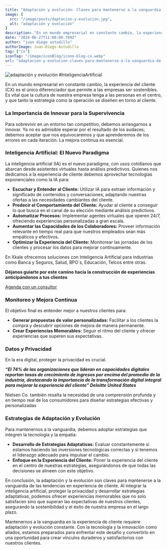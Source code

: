 ```yaml
---
title: "Adaptación y evolución: Claves para mantenerse a la vanguardia de las tendencias en experiencia de cliente"
image: { 
  src: "/image/posts/daptacion-y-evolucion.jpg",
  alt: "adaptación y evolución"
}
description: "En un mundo empresarial en constante cambio, la experiencia del cliente (CX) es el único diferenciador que permite a las empresas ser sostenibles. Es vital que la cultura de nuestra empresa tenga a las personas en el centro, y que tanto la estrategia como la operación se diseñen en torno al cliente."
date: "2024-06-27T11:00:00.789Z"
author: "juan diego astudillo"
authorImage: Juan-Diego-Astudillo
tag: ["cx"]
iconTag: "/image/iconBlog/icono-blog-cx.webp"
url: "adaptacion-y-evolucion-claves-para-mantenerse-a-la-vanguardia-de-las-tendencias-en-experiencia-de-cliente"
---
```

![adaptación y evolución](/image/posts/daptacion-y-evolucion.jpg)
#InteligenciaArtificial

En un mundo empresarial en constante cambio, la experiencia del cliente (CX) es el único diferenciador que permite a las empresas ser sostenibles. Es vital que la cultura de nuestra empresa tenga a las personas en el centro, y que tanto la estrategia como la operación se diseñen en torno al cliente.
### La Importancia de Innovar para la Supervivencia
Para sobrevivir en un entorno tan competitivo, debemos arriesgarnos a innovar. Ya no es admisible esperar por el resultado de los audaces; debemos aceptar que nos equivocaremos y que aprenderemos de los errores en cada iteración. La mejora continua es esencial.
### Inteligencia Artificial: El Nuevo Paradigma
La inteligencia artificial (IA) es el nuevo paradigma, con usos cotidianos que abarcan desde asistentes virtuales hasta análisis predictivos. Quienes nos dedicamos a la experiencia de cliente debemos aprovechar tecnologías exponenciales como la IA para:
- **Escuchar y Entender al Cliente:** Utilizar IA para extraer información y significado de contenidos y conversaciones, adaptando nuestras ofertas a las necesidades cambiantes del cliente.
- **Predecir el Comportamiento del Cliente:** Ayudar al cliente a conseguir lo que busca en el canal de su elección mediante análisis predictivos.
- **Automatizar Procesos:** Implementar agentes virtuales que operen 24/7, ofreciendo experiencias personalizadas a gran escala.
- **Aumentar las Capacidades de los Colaboradores:** Proveer información relevante en tiempo real para que nuestros empleados sean más empáticos y efectivos.
- **Optimizar la Experiencia del Cliente:** Monitorear las jornadas de los clientes y procesar los datos para mejorar continuamente.

En Xkale ofrecemos soluciones con Inteligencia Artificial para industrias como Banca y Seguros, Salud, BPO´s, Educación, Telcos entre otras. 

**Déjanos guiarte por este camino hacia la construcción de experiencias anticipándonos a tus clientes**

[Agenda con un consultor](/experiencia-del-cliente/#form)

### Monitoreo y Mejora Continua
El objetivo final es entender mejor a nuestros clientes para:
- **Generar propuestas de valor personalizadas:** Facilitar a los clientes la compra y descubrir opciones de mejora de manera permanente.
- **Crear Experiencias Memorables:** Seguir el ritmo del cliente y ofrecer experiencias que superen sus expectativas.
### Datos y Privacidad
En la era digital, proteger la privacidad es crucial. 

 ***“El 74% de las organizaciones que lideran en capacidades digitales reportan tasas de crecimiento de ingresos por encima del promedio de la industria, destacando la importancia de la transformación digital integral para mejorar la experiencia del cliente”​ Deloitte United States***

Nielsen Co. también resalta la necesidad de una comprensión profunda y en tiempo real de los consumidores para diseñar estrategias efectivas y personalizadas​ 
### Estrategias de Adaptación y Evolución
Para mantenernos a la vanguardia, debemos adoptar estrategias que integren la tecnología y la empatía:
- **Desarrollo de Estrategias Adaptativas:** Evaluar constantemente si estamos haciendo las inversiones tecnológicas correctas y si tenemos el liderazgo adecuado para impulsar el cambio​.
- **Enfoque en la Experiencia del Cliente:** Poner la experiencia del cliente en el centro de nuestras estrategias, asegurándonos de que todas las decisiones se alineen con este objetivo​.

En conclusión, la adaptación y la evolución son claves para mantenerse a la vanguardia de las tendencias en experiencia de cliente. Al integrar la inteligencia artificial, proteger la privacidad y desarrollar estrategias adaptativas, podemos ofrecer experiencias memorables que no solo satisfacen sino que superan las expectativas de nuestros clientes, asegurando la sostenibilidad y el éxito de nuestra empresa en el largo plazo.

Mantenernos a la vanguardia en la experiencia de cliente requiere adaptación y evolución constante. Con la tecnología y la innovación como aliados, estamos preparados para enfrentar este desafío y convertirlo en una oportunidad para crear vínculos duraderos y satisfactorios con nuestros clientes.


